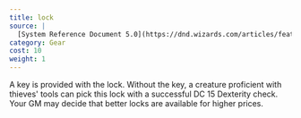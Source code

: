 ```yaml
---
title: lock
source: |
  [System Reference Document 5.0](https://dnd.wizards.com/articles/features/systems-reference-document-srd)
category: Gear
cost: 10
weight: 1
---
```


A key is provided with the lock. Without the key, a creature proficient with thieves' tools can pick this lock with a successful DC 15 Dexterity check. Your GM may decide that better locks are available for higher prices.
